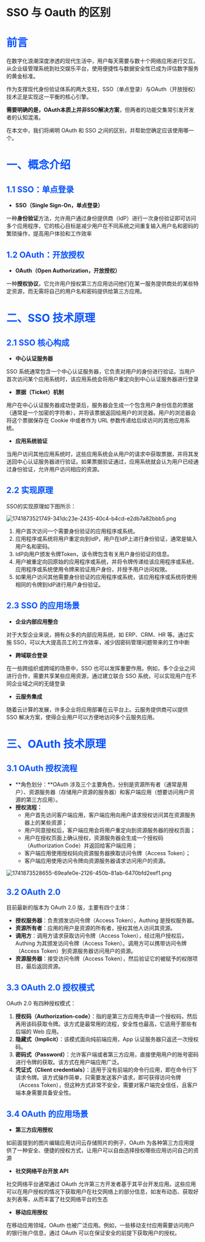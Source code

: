 # SSO 与 Oauth 的区别

# <font style="color:rgb(0, 82, 255);">前言</font>
<font style="color:rgba(0, 0, 0, 0.9);background-color:rgb(252, 252, 252);">在数字化浪潮深度渗透的现代生活中，用户每天需要与数十个网络应用进行交互。从企业级管理系统到社交娱乐平台，使用便捷性与数据安全性已成为评估数字服务的黄金标准。</font>

<font style="color:rgba(0, 0, 0, 0.9);background-color:rgb(252, 252, 252);">作为支撑现代身份验证体系的两大支柱，SSO（单点登录）与OAuth（开放授权）技术正是实现这一平衡的核心引擎。</font>

**<font style="color:rgba(0, 0, 0, 0.9);background-color:rgb(252, 252, 252);">需要明确的是，OAuth本质上并非SSO解决方案</font>**<font style="color:rgba(0, 0, 0, 0.9);background-color:rgb(252, 252, 252);">，但两者的功能交集常引发开发者的认知混淆。</font>

在本文中，我们将阐明 OAuth 和 SSO 之间的区别，并帮助您确定应该使用哪一个。

# <font style="color:rgb(0, 82, 255);">一、概念介绍</font>
## <font style="color:rgb(0, 82, 255);">1.1 SSO：单点登录</font>
+ **SSO（Single Sign-On，单点登录）**

一种**身份验证**方法，允许用户通过身份提供商（IdP）进行一次身份验证即可访问多个应用程序，它的核心目标是减少用户在不同系统之间重复输入用户名和密码的繁琐操作，提高用户体验和工作效率

## <font style="color:rgb(0, 82, 255);">1.2 OAuth：开放授权</font>
+ **OAuth（Open Authorization，开放授权）**

一种**授权协议**，它允许用户授权第三方应用访问他们在某一服务提供商处的某些特定资源，而无需将自己的用户名和密码提供给第三方应用。

# <font style="color:rgb(0, 82, 255);">二、SSO 技术原理</font>
## <font style="color:rgb(0, 82, 255);">2.1 SSO 核心构成</font>
+ **中心认证服务器**

SSO 系统通常包含一个中心认证服务器，它负责对用户的身份进行验证。当用户首次访问某个应用系统时，该应用系统会将用户重定向到中心认证服务器进行登录

+ **票据（Ticket）机制**

用户在中心认证服务器成功登录后，服务器会生成一个包含用户身份信息的票据（通常是一个加密的字符串），并将该票据返回给用户的浏览器。用户的浏览器会将这个票据保存在 Cookie 中或者作为 URL 参数传递给后续访问的其他应用系统。

+ **应用系统验证**

当用户访问其他应用系统时，这些应用系统会从用户的请求中获取票据，并将其发送回中心认证服务器进行验证。如果票据验证通过，应用系统就会认为用户已经通过身份验证，允许用户访问相应的资源。

## <font style="color:rgb(0, 82, 255);">2.2 实现原理</font>
SSO的实现原理如下图所示：

![1741873521749-341dc23e-2435-40c4-b4cd-e2db7a82bbb5.png](./img/W1afXWxyxfQN-NGy/1741873521749-341dc23e-2435-40c4-b4cd-e2db7a82bbb5-190353.png)

1. 用户首次访问一个需要身份验证的应用程序或系统。
2. 应用程序或系统将用户重定向到IdP，用户在IdP上进行身份验证，通常是输入用户名和密码。
3. IdP向用户颁发令牌Token，该令牌包含有关用户身份验证的信息。
4. 用户被重定向回原始的应用程序或系统，并将令牌传递给该应用程序或系统，应用程序或系统使用令牌来验证用户身份，并授予用户访问权限。
5. 如果用户访问其他需要身份验证的应用程序或系统，该应用程序或系统将使用相同的令牌到IdP进行用户身份验证。

## <font style="color:rgb(0, 82, 255);">2.3 SSO 的应用场景</font>
+ **企业内部应用整合**

对于大型企业来说，拥有众多的内部应用系统，如 ERP、CRM、HR 等。通过实施 SSO，可以大大提高员工的工作效率，减少因密码管理问题带来的工作中断

+ **跨域联合登录**

在一些跨组织或跨域的场景中，SSO 也可以发挥重要作用。例如，多个企业之间进行合作，需要共享某些应用资源，通过建立联合 SSO 系统，可以实现用户在不同企业域之间的无缝登录

+ **云服务集成**

随着云计算的发展，许多企业将应用部署在云平台上。云服务提供商可以提供 SSO 解决方案，使得企业用户可以方便地访问多个云服务应用。

# <font style="color:rgb(0, 82, 255);">三、OAuth 技术原理</font>
## <font style="color:rgb(0, 82, 255);">3.1 OAuth 授权流程</font>
+ **角色划分：**OAuth 涉及三个主要角色，分别是资源所有者（通常是用户）、资源服务器（存储用户资源的服务器）和客户端应用（想要访问用户资源的第三方应用）。
+ **授权流程：**
    - 用户首先访问客户端应用，客户端应用向用户请求授权访问其在资源服务器上的某些资源；
    - 用户同意授权后，客户端应用会将用户重定向到资源服务器的授权页面；
    - 用户在授权页面上确认授权，资源服务器会生成一个授权码（Authorization Code）并返回给客户端应用；
    - 客户端应用使用授权码向资源服务器换取访问令牌（Access Token）；
    - 客户端应用使用访问令牌向资源服务器请求访问用户的资源。

![1741873528655-69eafe0e-2126-450b-81ab-6470bfd2eef1.png](./img/W1afXWxyxfQN-NGy/1741873528655-69eafe0e-2126-450b-81ab-6470bfd2eef1-264714.png)

## <font style="color:rgb(0, 82, 255);">3.2 OAuth 2.0</font>
目前最新的版本为 OAuth 2.0 版，主要有四个主体：

+ **授权服务器**：负责颁发访问令牌（Access Token），Authing 是授权服务器。
+ **资源所有者**：应用的用户是资源的所有者，授权其他人访问其资源。
+ **调用方**：调用方请求获取访问令牌（Access Token），经过用户授权后，Authing 为其颁发访问令牌（Access Token）。调用方可以携带访问令牌（Access Token）到资源服务器访问用户的资源。
+ **资源服务器**：接受访问令牌（Access Token），然后验证它的被赋予的权限项目，最后返回资源。

## <font style="color:rgb(0, 82, 255);">3.3 OAuth 2.0 授权模式</font>
OAuth 2.0 有四种授权模式：

1. **授权码（Authorization-code）**：指的是第三方应用先申请一个授权码，然后再用该码获取令牌。该方式是最常用的流程，安全性也最高，它适用于那些有后端的 Web 应用。
2. **隐藏式（Implicit）**：该模式面向纯前端应用，App 认证服务器只返还一次授权码。
3. **密码式（Password）**：允许客户端或者第三方应用，直接使用用户的账号密码进行令牌的获取。该方式在用户端应用广泛。
4. **凭证式（Client credentials）**：适用于没有前端的命令行应用，即在命令行下请求令牌。该方式操作简单，只需要发送客户请求，即可获得访问令牌（Access Token），但这种方式非常不安全，需要对客户端完全信任，且客户端本身需要具备安全性。

## <font style="color:rgb(0, 82, 255);">3.4 OAuth 的应用场景</font>
+ **第三方应用授权**

如前面提到的图片编辑应用访问云存储照片的例子，OAuth 为各种第三方应用提供了一种安全、便捷的授权方式，让用户可以自由选择授权哪些应用访问自己的资源

+ **社交网络平台开放 API**

社交网络平台通常通过 OAuth 允许第三方开发者基于其平台开发应用。这些应用可以在用户授权的情况下获取用户在社交网络上的部分信息，如发布动态、获取好友列表等，从而丰富了社交网络平台的生态

+ **移动应用授权**

在移动应用领域，OAuth 也被广泛应用。例如，一些移动支付应用需要访问用户的银行账户信息，通过 OAuth 可以在保证安全的前提下获取用户的授权。



